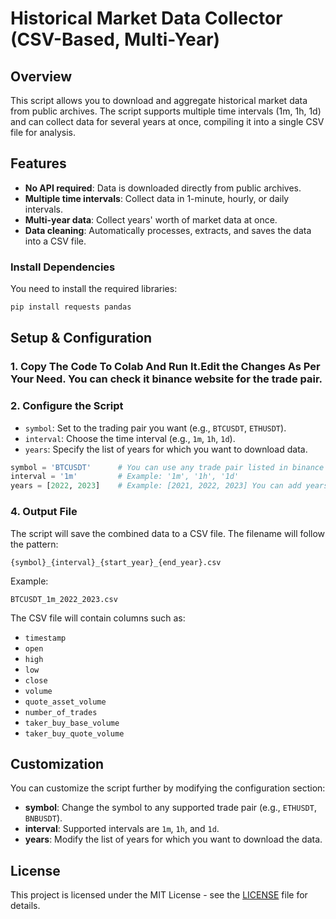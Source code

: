 
# Historical Market Data Collector (CSV-Based, Multi-Year)

## Overview
This script allows you to download and aggregate historical market data from public archives. The script supports multiple time intervals (1m, 1h, 1d) and can collect data for several years at once, compiling it into a single CSV file for analysis.

## Features
- **No API required**: Data is downloaded directly from public archives.
- **Multiple time intervals**: Collect data in 1-minute, hourly, or daily intervals.
- **Multi-year data**: Collect years' worth of market data at once.
- **Data cleaning**: Automatically processes, extracts, and saves the data into a CSV file.

### Install Dependencies
You need to install the required libraries:
```bash
pip install requests pandas
```

## Setup & Configuration

### 1. Copy The Code To Colab And Run It.Edit the Changes As Per Your Need. You can check it binance website for the trade pair.

### 2. Configure the Script

- `symbol`: Set to the trading pair you want (e.g., `BTCUSDT`, `ETHUSDT`).
- `interval`: Choose the time interval (e.g., `1m`, `1h`, `1d`).
- `years`: Specify the list of years for which you want to download data.

```python
symbol = 'BTCUSDT'      # You can use any trade pair listed in binance'
interval = '1m'         # Example: '1m', '1h', '1d'
years = [2022, 2023]    # Example: [2021, 2022, 2023] You can add years to the list in the given code
```


### 4. Output File
The script will save the combined data to a CSV file. The filename will follow the pattern:
```
{symbol}_{interval}_{start_year}_{end_year}.csv
```
Example:
```
BTCUSDT_1m_2022_2023.csv
```

The CSV file will contain columns such as:
- `timestamp`
- `open`
- `high`
- `low`
- `close`
- `volume`
- `quote_asset_volume`
- `number_of_trades`
- `taker_buy_base_volume`
- `taker_buy_quote_volume`

## Customization

You can customize the script further by modifying the configuration section:
- **symbol**: Change the symbol to any supported trade pair (e.g., `ETHUSDT`, `BNBUSDT`).
- **interval**: Supported intervals are `1m`, `1h`, and `1d`.
- **years**: Modify the list of years for which you want to download the data.

## License
This project is licensed under the MIT License - see the [LICENSE](LICENSE) file for details.
